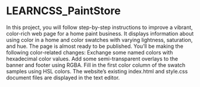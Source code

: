 # LEARNCSS_PaintStore
In this project, you will follow step-by-step instructions to improve a vibrant, color-rich web page for a home paint business. It displays information about using color in a home and color swatches with varying lightness, saturation, and hue.  The page is almost ready to be published. You’ll be making the following color-related changes:  Exchange some named colors with hexadecimal color values. Add some semi-transparent overlays to the banner and footer using RGBA. Fill in the first color column of the swatch samples using HSL colors. The website’s existing index.html and style.css document files are displayed in the text editor.
